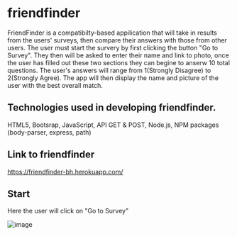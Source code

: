# friendfinder
FriendFinder is a compatibilty-based appilication that will take in results from the users' surveys, then compare their answers with those from other users. The user must start the survery by first clicking the button "Go to Survey". They then will be asked to enter their name and link to photo, once the user has filled out these two sections they can begine to anserw 10 total questions. The user's answers will range from 1(Strongly Disagree) to 2(Strongly Agree).  The app will then display the name and picture of the user with the best overall match.



## Technologies used in developing friendfinder.

HTML5, Bootsrap, JavaScript, API GET & POST, Node.js, NPM packages (body-parser, express, path)

## Link to friendfinder
https://friendfinder-bh.herokuapp.com/

## Start
Here the user will click on "Go to Survey"

![image](https://user-images.githubusercontent.com/52431116/72654492-cd759b80-395d-11ea-8b91-233fd99f66cb.png)

